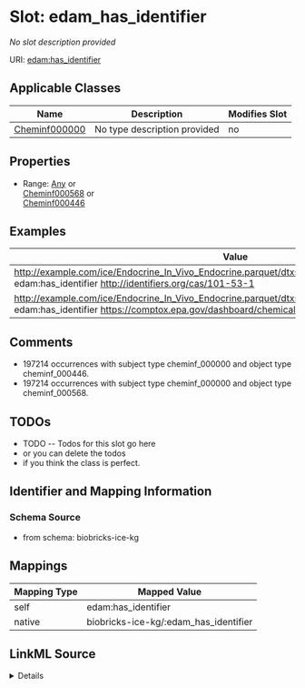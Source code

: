 

# Slot: edam_has_identifier


_No slot description provided_





URI: [edam:has_identifier](http://edamontology.org/has_identifier)



<!-- no inheritance hierarchy -->





## Applicable Classes

| Name | Description | Modifies Slot |
| --- | --- | --- |
| [Cheminf000000](../classes/Cheminf000000.md) | No type description provided |  no  |







## Properties

* Range: [Any](../classes/Any.md)&nbsp;or&nbsp;<br />[Cheminf000568](../classes/Cheminf000568.md)&nbsp;or&nbsp;<br />[Cheminf000446](../classes/Cheminf000446.md)






## Examples

| Value |
| --- |
| http://example.com/ice/Endocrine_In_Vivo_Endocrine.parquet/dtxsid/DTXSID9047962/Chemical_Entity edam:has_identifier http://identifiers.org/cas/101-53-1 |
| http://example.com/ice/Endocrine_In_Vivo_Endocrine.parquet/dtxsid/DTXSID9047962/Chemical_Entity edam:has_identifier https://comptox.epa.gov/dashboard/chemical/details/DTXSID9047962 |

## Comments

* 197214 occurrences with subject type cheminf_000000 and object type cheminf_000446.
* 197214 occurrences with subject type cheminf_000000 and object type cheminf_000568.

## TODOs

* TODO -- Todos for this slot go here
* or you can delete the todos
* if you think the class is perfect.

## Identifier and Mapping Information







### Schema Source


* from schema: biobricks-ice-kg




## Mappings

| Mapping Type | Mapped Value |
| ---  | ---  |
| self | edam:has_identifier |
| native | biobricks-ice-kg/:edam_has_identifier |




## LinkML Source

<details>
```yaml
name: edam_has_identifier
description: No slot description provided
todos:
- TODO -- Todos for this slot go here
- or you can delete the todos
- if you think the class is perfect.
comments:
- 197214 occurrences with subject type cheminf_000000 and object type cheminf_000446.
- 197214 occurrences with subject type cheminf_000000 and object type cheminf_000568.
examples:
- value: http://example.com/ice/Endocrine_In_Vivo_Endocrine.parquet/dtxsid/DTXSID9047962/Chemical_Entity
    edam:has_identifier http://identifiers.org/cas/101-53-1
- value: http://example.com/ice/Endocrine_In_Vivo_Endocrine.parquet/dtxsid/DTXSID9047962/Chemical_Entity
    edam:has_identifier https://comptox.epa.gov/dashboard/chemical/details/DTXSID9047962
from_schema: biobricks-ice-kg
rank: 1000
slot_uri: edam:has_identifier
alias: edam_has_identifier
domain_of:
- cheminf_000000
range: Any
any_of:
- range: cheminf_000568
- range: cheminf_000446

```
</details>